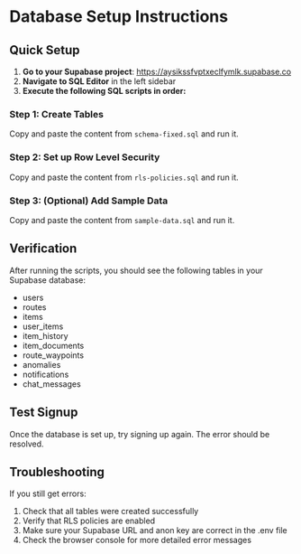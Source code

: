 # Database Setup Instructions

## Quick Setup

1. **Go to your Supabase project**: https://aysikssfvptxeclfymlk.supabase.co
2. **Navigate to SQL Editor** in the left sidebar
3. **Execute the following SQL scripts in order:**

### Step 1: Create Tables
Copy and paste the content from `schema-fixed.sql` and run it.

### Step 2: Set up Row Level Security
Copy and paste the content from `rls-policies.sql` and run it.

### Step 3: (Optional) Add Sample Data
Copy and paste the content from `sample-data.sql` and run it.

## Verification

After running the scripts, you should see the following tables in your Supabase database:
- users
- routes
- items
- user_items
- item_history
- item_documents
- route_waypoints
- anomalies
- notifications
- chat_messages

## Test Signup

Once the database is set up, try signing up again. The error should be resolved.

## Troubleshooting

If you still get errors:
1. Check that all tables were created successfully
2. Verify that RLS policies are enabled
3. Make sure your Supabase URL and anon key are correct in the .env file
4. Check the browser console for more detailed error messages